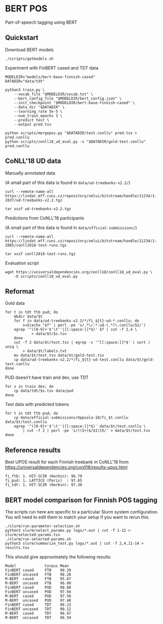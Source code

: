 # BERT POS

Part-of-speech tagging using BERT

## Quickstart

Download BERT models

```
./scripts/getmodels.sh
```

Experiment with FinBERT cased and TDT data

```
MODELDIR="models/bert-base-finnish-cased"
DATADIR="data/tdt"

python3 train.py \
    --vocab_file "$MODELDIR/vocab.txt" \
    --bert_config_file "$MODELDIR/bert_config.json" \
    --init_checkpoint "$MODELDIR/bert-base-finnish-cased" \
    --data_dir "$DATADIR" \
    --learning_rate 5e-5 \
    --num_train_epochs 3 \
    --predict test \
    --output pred.tsv

python scripts/mergepos.py "$DATADIR/test.conllu" pred.tsv > pred.conllu
python scripts/conll18_ud_eval.py -v "$DATADIR/gold-test.conllu" pred.conllu
```

## CoNLL'18 UD data

Manually annotated data

(A small part of this data is found in `data/ud-treebanks-v2.2/`)

```
curl --remote-name-all https://lindat.mff.cuni.cz/repository/xmlui/bitstream/handle/11234/1-2837/ud-treebanks-v2.2.tgz

tar xvzf ud-treebanks-v2.2.tgz
```

Predictions from CoNLL'18 participants

(A small part of this data is found in `data/official-submissions/`)

```
curl --remote-name-all https://lindat.mff.cuni.cz/repository/xmlui/bitstream/handle/11234/1-2885/conll2018-test-runs.tgz

tar xvzf conll2018-test-runs.tgz
```

Evaluation script

```
wget https://universaldependencies.org/conll18/conll18_ud_eval.py \
    -O scripts/conll18_ud_eval.py
```

## Reformat

Gold data

```
for t in tdt ftb pud; do
    mkdir data/$t
    for f in data/ud-treebanks-v2.2/*/fi_${t}-ud-*.conllu; do
        s=$(echo "$f" | perl -pe 's/.*\/.*-ud-(.*)\.conllu/$1/')
	egrep '^([0-9]+'$'\t''|[[:space:]]*$)' $f | cut -f 2,4 \
            > data/$t/$s.tsv
    done
    cut -f 2 data/$t/test.tsv | egrep -v '^[[:space:]]*$' | sort | uniq \
        > data/$t/labels.txt
    mv data/$t/test.tsv data/$t/gold-test.tsv
    cp data/ud-treebanks-v2.2/*/fi_${t}-ud-test.conllu data/$t/gold-test.conllu
done
```

PUD doesn't have train and dev, use TDT

```
for s in train dev; do
    cp data/tdt/$s.tsv data/pud
done
```

Test data with predicted tokens

```
for t in tdt ftb pud; do
    cp data/official-submissions/Uppsala-18/fi_$t.conllu data/$t/test.conllu
    egrep '^([0-9]+'$'\t''|[[:space:]]*$)' data/$t/test.conllu \
        | cut -f 2 | perl -pe 's/(\S+)$/$1\tX/' > data/$t/test.tsv
done
```

## Reference results

Best UPOS result for each Finnish treebank in CoNLL'18
from https://universaldependencies.org/conll18/results-upos.html

```
fi_ftb: 1. HIT-SCIR (Harbin): 96.70
fi_pud: 1. LATTICE (Paris)  : 97.65
fi_tdt: 1. HIT-SCIR (Harbin): 97.30
```

## BERT model comparison for Finnish POS tagging

The scripts run here are specific to a particular Slurm system configuration.
You will need to edit them to match your setup if you want to rerun this.

```
./slurm/run-parameter-selection.sh
python3 slurm/select_params.py logs/*.out | cut -f 1-12 > slurm/selected-params.tsv
./slurm/run-selected-params.sh
python3 slurm/summarize_test.py logs/*.out | cut -f 2,4,11-14 > results.tsv
```

This should give approximately the following results:

```
Model             Corpus Mean
FinBERT cased     FTB    98.39
FinBERT uncased   FTB    98.28
M-BERT  cased     FTB    95.87
M-BERT  uncased   FTB    96.00
FinBERT cased     PUD    98.08
FinBERT uncased   PUD    97.94
M-BERT  cased     PUD    97.58
M-BERT  uncased   PUD    97.48
FinBERT cased     TDT    98.23
FinBERT uncased   TDT    98.12
M-BERT  cased     TDT    96.97
M-BERT  uncased   TDT    96.59
```
